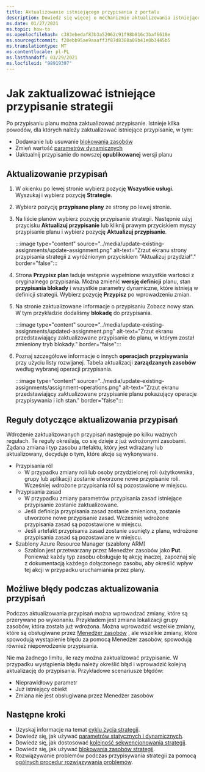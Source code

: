 ```yaml
---
title: Aktualizowanie istniejącego przypisania z portalu
description: Dowiedz się więcej o mechanizmie aktualizowania istniejącego przypisania strategii z portalu w planach platformy Azure.
ms.date: 01/27/2021
ms.topic: how-to
ms.openlocfilehash: c383ebedaf83b3a52062c91f98b816c3baf6618e
ms.sourcegitcommit: f28ebb95ae9aaaff3f87d8388a09b41e0b3445b5
ms.translationtype: MT
ms.contentlocale: pl-PL
ms.lasthandoff: 03/29/2021
ms.locfileid: "98919397"
---
```

# <a name="how-to-update-an-existing-blueprint-assignment"></a>Jak zaktualizować istniejące przypisanie strategii

Po przypisaniu planu można zaktualizować przypisanie. Istnieje kilka powodów, dla których należy zaktualizować istniejące przypisanie, w tym:

- Dodawanie lub usuwanie [blokowania zasobów](../concepts/resource-locking.md)
- Zmień wartość [parametrów dynamicznych](../concepts/parameters.md#dynamic-parameters)
- Uaktualnij przypisanie do nowszej **opublikowanej** wersji planu

## <a name="updating-assignments"></a>Aktualizowanie przypisań

1. W okienku po lewej stronie wybierz pozycję **Wszystkie usługi**. Wyszukaj i wybierz pozycję **Strategie**.

1. Wybierz pozycję **przypisane plany** ze strony po lewej stronie.

1. Na liście planów wybierz pozycję przypisanie strategii. Następnie użyj przycisku **Aktualizuj przypisanie** lub kliknij prawym przyciskiem myszy przypisanie planu i wybierz pozycję **Aktualizuj przypisanie**.

   :::image type="content" source="../media/update-existing-assignments/update-assignment.png" alt-text="Zrzut ekranu strony przypisania strategii z wyróżnionym przyciskiem &quot;Aktualizuj przydział&quot;." border="false":::

1. Strona **Przypisz plan** ładuje wstępnie wypełnione wszystkie wartości z oryginalnego przypisania. Można zmienić **wersję definicji** planu, stan **przypisania blokady** i wszystkie parametry dynamiczne, które istnieją w definicji strategii. Wybierz pozycję **Przypisz** po wprowadzeniu zmian.

1. Na stronie zaktualizowane informacje o przypisaniu Zobacz nowy stan. W tym przykładzie dodaliśmy **blokadę** do przypisania.

   :::image type="content" source="../media/update-existing-assignments/updated-assignment.png" alt-text="Zrzut ekranu przedstawiający zaktualizowane przypisanie do planu, w którym został zmieniony tryb blokady." border="false":::

1. Poznaj szczegółowe informacje o innych **operacjach przypisywania** przy użyciu listy rozwijanej. Tabela aktualizacji **zarządzanych zasobów** według wybranej operacji przypisania.

   :::image type="content" source="../media/update-existing-assignments/assignment-operations.png" alt-text="Zrzut ekranu przedstawiający zaktualizowane przypisanie planu pokazujący operacje przypisywania i ich stan." border="false":::

## <a name="rules-for-updating-assignments"></a>Reguły dotyczące aktualizowania przypisań

Wdrożenie zaktualizowanych przypisań następuje po kilku ważnych regułach. Te reguły określają, co się dzieje z już wdrożonymi zasobami. Żądana zmiana i typ zasobu artefaktu, który jest wdrażany lub aktualizowany, decyduje o tym, które akcje są wykonywane.

- Przypisania ról
  - W przypadku zmiany roli lub osoby przydzielonej roli (użytkownika, grupy lub aplikacji) zostanie utworzone nowe przypisanie roli. Wcześniej wdrożone przypisania ról są pozostawione w miejscu.
- Przypisania zasad
  - W przypadku zmiany parametrów przypisania zasad istniejące przypisanie zostanie zaktualizowane.
  - Jeśli definicja przypisania zasad zostanie zmieniona, zostanie utworzone nowe przypisanie zasad.
    Wcześniej wdrożone przypisania zasad są pozostawione w miejscu.
  - Jeśli artefakt przypisania zasad zostanie usunięty z planu, wdrożone przypisania zasad są pozostawiane w miejscu.
- Szablony Azure Resource Manager (szablony ARM)
  - Szablon jest przetwarzany przez Menedżer zasobów jako **Put**. Ponieważ każdy typ zasobu obsługuje tę akcję inaczej, zapoznaj się z dokumentacją każdego dołączonego zasobu, aby określić wpływ tej akcji w przypadku uruchamiania przez plany.

## <a name="possible-errors-on-updating-assignments"></a>Możliwe błędy podczas aktualizowania przypisań

Podczas aktualizowania przypisań można wprowadzać zmiany, które są przerywane po wykonaniu. Przykładem jest zmiana lokalizacji grupy zasobów, która została już wdrożona. Można wprowadzić wszelkie zmiany, które są obsługiwane przez [Menedżer zasobów](../../../azure-resource-manager/management/overview.md) , ale wszelkie zmiany, które spowodują wystąpienie błędu za pomocą Menedżer zasobów, spowodują również niepowodzenie przypisania.

Nie ma żadnego limitu, ile razy można zaktualizować przypisanie. W przypadku wystąpienia błędu należy określić błąd i wprowadzić kolejną aktualizację do przypisania.  Przykładowe scenariusze błędów:

- Nieprawidłowy parametr
- Już istniejący obiekt
- Zmiana nie jest obsługiwana przez Menedżer zasobów

## <a name="next-steps"></a>Następne kroki

- Uzyskaj informacje na temat [cyklu życia strategii](../concepts/lifecycle.md).
- Dowiedz się, jak używać [parametrów statycznych i dynamicznych](../concepts/parameters.md).
- Dowiedz się, jak dostosować [kolejność sekwencjonowania strategii](../concepts/sequencing-order.md).
- Dowiedz się, jak używać [blokowania zasobów strategii](../concepts/resource-locking.md).
- Rozwiązywanie problemów podczas przypisywania strategii za pomocą [ogólnych procedur rozwiązywania problemów](../troubleshoot/general.md).